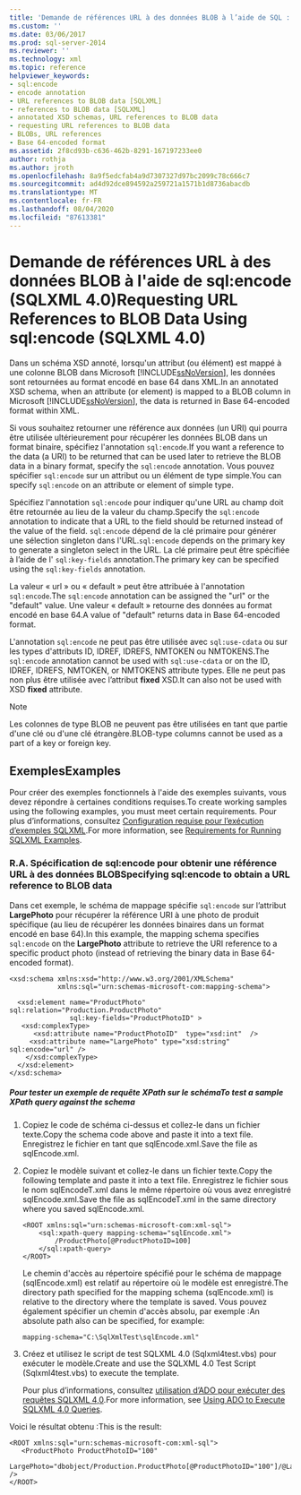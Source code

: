 ```yaml
---
title: 'Demande de références URL à des données BLOB à l’aide de SQL : encode (SQLXML 4,0) | Microsoft Docs'
ms.custom: ''
ms.date: 03/06/2017
ms.prod: sql-server-2014
ms.reviewer: ''
ms.technology: xml
ms.topic: reference
helpviewer_keywords:
- sql:encode
- encode annotation
- URL references to BLOB data [SQLXML]
- references to BLOB data [SQLXML]
- annotated XSD schemas, URL references to BLOB data
- requesting URL references to BLOB data
- BLOBs, URL references
- Base 64-encoded format
ms.assetid: 2f8cd93b-c636-462b-8291-167197233ee0
author: rothja
ms.author: jroth
ms.openlocfilehash: 8a9f5edcfab4a9d7307327d97bc2099c78c666c7
ms.sourcegitcommit: ad4d92dce894592a259721a1571b1d8736abacdb
ms.translationtype: MT
ms.contentlocale: fr-FR
ms.lasthandoff: 08/04/2020
ms.locfileid: "87613381"
---
```

# <a name="requesting-url-references-to-blob-data-using-sqlencode-sqlxml-40"></a><span data-ttu-id="ba4c1-102">Demande de références URL à des données BLOB à l'aide de sql:encode (SQLXML 4.0)</span><span class="sxs-lookup"><span data-stu-id="ba4c1-102">Requesting URL References to BLOB Data Using sql:encode (SQLXML 4.0)</span></span>
  <span data-ttu-id="ba4c1-103">Dans un schéma XSD annoté, lorsqu'un attribut (ou élément) est mappé à une colonne BLOB dans Microsoft [!INCLUDE[ssNoVersion](../../includes/ssnoversion-md.md)], les données sont retournées au format encodé en base 64 dans XML.</span><span class="sxs-lookup"><span data-stu-id="ba4c1-103">In an annotated XSD schema, when an attribute (or element) is mapped to a BLOB column in Microsoft [!INCLUDE[ssNoVersion](../../includes/ssnoversion-md.md)], the data is returned in Base 64-encoded format within XML.</span></span>  
  
 <span data-ttu-id="ba4c1-104">Si vous souhaitez retourner une référence aux données (un URI) qui pourra être utilisée ultérieurement pour récupérer les données BLOB dans un format binaire, spécifiez l'annotation `sql:encode`.</span><span class="sxs-lookup"><span data-stu-id="ba4c1-104">If you want a reference to the data (a URI) to be returned that can be used later to retrieve the BLOB data in a binary format, specify the `sql:encode` annotation.</span></span> <span data-ttu-id="ba4c1-105">Vous pouvez spécifier `sql:encode` sur un attribut ou un élément de type simple.</span><span class="sxs-lookup"><span data-stu-id="ba4c1-105">You can specify `sql:encode` on an attribute or element of simple type.</span></span>  
  
 <span data-ttu-id="ba4c1-106">Spécifiez l'annotation `sql:encode` pour indiquer qu'une URL au champ doit être retournée au lieu de la valeur du champ.</span><span class="sxs-lookup"><span data-stu-id="ba4c1-106">Specify the `sql:encode` annotation to indicate that a URL to the field should be returned instead of the value of the field.</span></span> <span data-ttu-id="ba4c1-107">`sql:encode` dépend de la clé primaire pour générer une sélection singleton dans l'URL.</span><span class="sxs-lookup"><span data-stu-id="ba4c1-107">`sql:encode` depends on the primary key to generate a singleton select in the URL.</span></span> <span data-ttu-id="ba4c1-108">La clé primaire peut être spécifiée à l’aide de l' `sql:key-fields` annotation.</span><span class="sxs-lookup"><span data-stu-id="ba4c1-108">The primary key can be specified using the `sql:key-fields` annotation.</span></span>  
  
 <span data-ttu-id="ba4c1-109">La valeur « url » ou « default » peut être attribuée à l'annotation `sql:encode`.</span><span class="sxs-lookup"><span data-stu-id="ba4c1-109">The `sql:encode` annotation can be assigned the "url" or the "default" value.</span></span> <span data-ttu-id="ba4c1-110">Une valeur « default » retourne des données au format encodé en base 64.</span><span class="sxs-lookup"><span data-stu-id="ba4c1-110">A value of "default" returns data in Base 64-encoded format.</span></span>  
  
 <span data-ttu-id="ba4c1-111">L'annotation `sql:encode` ne peut pas être utilisée avec `sql:use-cdata` ou sur les types d'attributs ID, IDREF, IDREFS, NMTOKEN ou NMTOKENS.</span><span class="sxs-lookup"><span data-stu-id="ba4c1-111">The `sql:encode` annotation cannot be used with `sql:use-cdata` or on the ID, IDREF, IDREFS, NMTOKEN, or NMTOKENS attribute types.</span></span> <span data-ttu-id="ba4c1-112">Elle ne peut pas non plus être utilisée avec l’attribut **fixed** XSD.</span><span class="sxs-lookup"><span data-stu-id="ba4c1-112">It can also not be used with XSD **fixed** attribute.</span></span>  
  
> [!NOTE]  
>  <span data-ttu-id="ba4c1-113">Les colonnes de type BLOB ne peuvent pas être utilisées en tant que partie d'une clé ou d'une clé étrangère.</span><span class="sxs-lookup"><span data-stu-id="ba4c1-113">BLOB-type columns cannot be used as a part of a key or foreign key.</span></span>  
  
## <a name="examples"></a><span data-ttu-id="ba4c1-114">Exemples</span><span class="sxs-lookup"><span data-stu-id="ba4c1-114">Examples</span></span>  
 <span data-ttu-id="ba4c1-115">Pour créer des exemples fonctionnels à l'aide des exemples suivants, vous devez répondre à certaines conditions requises.</span><span class="sxs-lookup"><span data-stu-id="ba4c1-115">To create working samples using the following examples, you must meet certain requirements.</span></span> <span data-ttu-id="ba4c1-116">Pour plus d’informations, consultez [Configuration requise pour l’exécution d’exemples SQLXML](../sqlxml/requirements-for-running-sqlxml-examples.md).</span><span class="sxs-lookup"><span data-stu-id="ba4c1-116">For more information, see [Requirements for Running SQLXML Examples](../sqlxml/requirements-for-running-sqlxml-examples.md).</span></span>  
  
### <a name="a-specifying-sqlencode-to-obtain-a-url-reference-to-blob-data"></a><span data-ttu-id="ba4c1-117">R.</span><span class="sxs-lookup"><span data-stu-id="ba4c1-117">A.</span></span> <span data-ttu-id="ba4c1-118">Spécification de sql:encode pour obtenir une référence URL à des données BLOB</span><span class="sxs-lookup"><span data-stu-id="ba4c1-118">Specifying sql:encode to obtain a URL reference to BLOB data</span></span>  
 <span data-ttu-id="ba4c1-119">Dans cet exemple, le schéma de mappage spécifie `sql:encode` sur l’attribut **LargePhoto** pour récupérer la référence URI à une photo de produit spécifique (au lieu de récupérer les données binaires dans un format encodé en base 64).</span><span class="sxs-lookup"><span data-stu-id="ba4c1-119">In this example, the mapping schema specifies `sql:encode` on the **LargePhoto** attribute to retrieve the URI reference to a specific product photo (instead of retrieving the binary data in Base 64-encoded format).</span></span>  
  
```  
<xsd:schema xmlns:xsd="http://www.w3.org/2001/XMLSchema"  
            xmlns:sql="urn:schemas-microsoft-com:mapping-schema">  
  
  <xsd:element name="ProductPhoto" sql:relation="Production.ProductPhoto"   
               sql:key-fields="ProductPhotoID" >  
   <xsd:complexType>  
      <xsd:attribute name="ProductPhotoID"  type="xsd:int"  />  
     <xsd:attribute name="LargePhoto" type="xsd:string" sql:encode="url" />  
    </xsd:complexType>  
  </xsd:element>  
</xsd:schema>  
```  
  
##### <a name="to-test-a-sample-xpath-query-against-the-schema"></a><span data-ttu-id="ba4c1-120">Pour tester un exemple de requête XPath sur le schéma</span><span class="sxs-lookup"><span data-stu-id="ba4c1-120">To test a sample XPath query against the schema</span></span>  
  
1.  <span data-ttu-id="ba4c1-121">Copiez le code de schéma ci-dessus et collez-le dans un fichier texte.</span><span class="sxs-lookup"><span data-stu-id="ba4c1-121">Copy the schema code above and paste it into a text file.</span></span> <span data-ttu-id="ba4c1-122">Enregistrez le fichier en tant que sqlEncode.xml.</span><span class="sxs-lookup"><span data-stu-id="ba4c1-122">Save the file as sqlEncode.xml.</span></span>  
  
2.  <span data-ttu-id="ba4c1-123">Copiez le modèle suivant et collez-le dans un fichier texte.</span><span class="sxs-lookup"><span data-stu-id="ba4c1-123">Copy the following template and paste it into a text file.</span></span> <span data-ttu-id="ba4c1-124">Enregistrez le fichier sous le nom sqlEncodeT.xml dans le même répertoire où vous avez enregistré sqlEncode.xml.</span><span class="sxs-lookup"><span data-stu-id="ba4c1-124">Save the file as sqlEncodeT.xml in the same directory where you saved sqlEncode.xml.</span></span>  
  
    ```  
    <ROOT xmlns:sql="urn:schemas-microsoft-com:xml-sql">  
        <sql:xpath-query mapping-schema="sqlEncode.xml">  
            /ProductPhoto[@ProductPhotoID=100]  
        </sql:xpath-query>  
    </ROOT>  
    ```  
  
     <span data-ttu-id="ba4c1-125">Le chemin d'accès au répertoire spécifié pour le schéma de mappage (sqlEncode.xml) est relatif au répertoire où le modèle est enregistré.</span><span class="sxs-lookup"><span data-stu-id="ba4c1-125">The directory path specified for the mapping schema (sqlEncode.xml) is relative to the directory where the template is saved.</span></span> <span data-ttu-id="ba4c1-126">Vous pouvez également spécifier un chemin d'accès absolu, par exemple :</span><span class="sxs-lookup"><span data-stu-id="ba4c1-126">An absolute path also can be specified, for example:</span></span>  
  
    ```  
    mapping-schema="C:\SqlXmlTest\sqlEncode.xml"  
    ```  
  
3.  <span data-ttu-id="ba4c1-127">Créez et utilisez le script de test SQLXML 4.0 (Sqlxml4test.vbs) pour exécuter le modèle.</span><span class="sxs-lookup"><span data-stu-id="ba4c1-127">Create and use the SQLXML 4.0 Test Script (Sqlxml4test.vbs) to execute the template.</span></span>  
  
     <span data-ttu-id="ba4c1-128">Pour plus d’informations, consultez [utilisation d’ADO pour exécuter des requêtes SQLXML 4,0](../sqlxml/using-ado-to-execute-sqlxml-4-0-queries.md).</span><span class="sxs-lookup"><span data-stu-id="ba4c1-128">For more information, see [Using ADO to Execute SQLXML 4.0 Queries](../sqlxml/using-ado-to-execute-sqlxml-4-0-queries.md).</span></span>  
  
 <span data-ttu-id="ba4c1-129">Voici le résultat obtenu :</span><span class="sxs-lookup"><span data-stu-id="ba4c1-129">This is the result:</span></span>  
  
```  
<ROOT xmlns:sql="urn:schemas-microsoft-com:xml-sql">  
   <ProductPhoto ProductPhotoID="100"  
                 LargePhoto="dbobject/Production.ProductPhoto[@ProductPhotoID="100"]/@LargePhoto" />   
</ROOT>  
```  
  
  
